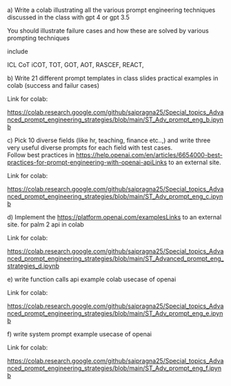 a) Write a colab illustrating all the various prompt engineering techniques discussed in the class with gpt 4 or gpt 3.5

You should illustrate failure cases and how these are solved by various prompting techniques

include

ICL
CoT
iCOT,
TOT,
GOT,
AOT,
RASCEF,
REACT,


b) Write 21 different prompt templates in class slides practical examples in colab (success and failur cases)

Link for colab:

https://colab.research.google.com/github/saipragna25/Special_topics_Advanced_prompt_engineering_strategies/blob/main/ST_Adv_prompt_eng_b.ipynb


c)  Pick 10 diverse fields (like hr, teaching, finance etc..,) and write three very useful diverse prompts for each field with test cases.   
Follow best practices in https://help.openai.com/en/articles/6654000-best-practices-for-prompt-engineering-with-openai-apiLinks to an external site.

Link for colab: 

https://colab.research.google.com/github/saipragna25/Special_topics_Advanced_prompt_engineering_strategies/blob/main/ST_Adv_prompt_eng_c.ipynb

 
d) Implement the https://platform.openai.com/examplesLinks to an external site. for palm 2 api in colab

 Link for colab:
 
 https://colab.research.google.com/github/saipragna25/Special_topics_Advanced_prompt_engineering_strategies/blob/main/ST_Advanced_prompt_eng_strategies_d.ipynb

e) write function calls api example colab usecase of openai

Link for colab:

 https://colab.research.google.com/github/saipragna25/Special_topics_Advanced_prompt_engineering_strategies/blob/main/ST_Adv_prompt_eng_e.ipynb

f) write system prompt example usecase of openai

Link for colab:

https://colab.research.google.com/github/saipragna25/Special_topics_Advanced_prompt_engineering_strategies/blob/main/ST_Adv_prompt_eng_f.ipynb
